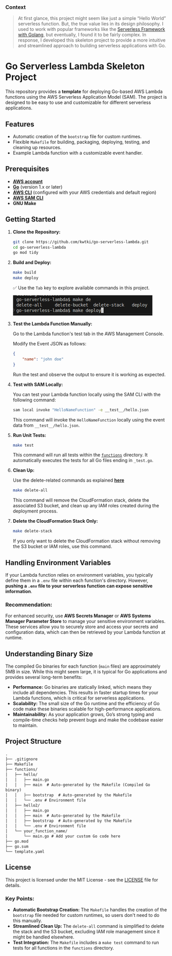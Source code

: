 ### Context

> At first glance, this project might seem like just a simple “Hello World” serverless function. But, the true value lies in its design philosophy. I used to work with popular frameworks like the [Serverless Framework with Golang][serverless_framework], but eventually, I found it to be fairly complex. In response, I developed this skeleton project to provide a more intuitive and streamlined approach to building serverless applications with Go.

# Go Serverless Lambda Skeleton Project

This repository provides a **template** for deploying Go-based AWS Lambda functions using the AWS Serverless Application Model (SAM). The project is designed to be easy to use and customizable for different serverless applications.

## Features
- Automatic creation of the `bootstrap` file for custom runtimes.
- Flexible `Makefile` for building, packaging, deploying, testing, and cleaning up resources.
- Example Lambda function with a customizable event handler.

## Prerequisites
- **[AWS account][aws_account]**
- **[Go][golang]** (version 1.x or later)
- **[AWS CLI][aws_cli]** (configured with your AWS credentials and default region)
- **[AWS SAM CLI][aws_sam]**
- **GNU Make**

## Getting Started

1. **Clone the Repository:**
   ```bash
   git clone https://github.com/kwtki/go-serverless-lambda.git
   cd go-serverless-lambda
   go mod tidy
   ```

2. **Build and Deploy:**
   ```bash
   make build
   make deploy
   ```

   ✅ Use the `Tab` key to explore available commands in this project.

   ![alt text][see_commands]

3. **Test the Lambda Function Manually:**

   Go to the Lambda function's test tab in the AWS Management Console.

   Modify the Event JSON as follows:

   ```json
   {
       "name": "john doe"
   }
   ```

   Run the test and observe the output to ensure it is working as expected.

4. **Test with SAM Locally:**

   You can test your Lambda function locally using the SAM CLI with the following command:

   ```bash
   sam local invoke "HelloNameFunction" -e __test__/hello.json
   ```

   This command will invoke the `HelloNameFunction` locally using the event data from `__test__/hello.json`.

5. **Run Unit Tests:**
   ```bash
   make test
   ```

   This command will run all tests within the [`functions`](/functions/) directory. It automatically executes the tests for all Go files ending in `_test.go`.

6. **Clean Up:**

   Use the delete-related commands as explained **[here][delete_commands]**

   ```bash
   make delete-all
   ```

   This command will remove the CloudFormation stack, delete the associated S3 bucket, and clean up any IAM roles created during the deployment process.

7. **Delete the CloudFormation Stack Only:**
   ```bash
   make delete-stack
   ```

   If you only want to delete the CloudFormation stack without removing the S3 bucket or IAM roles, use this command.

## Handling Environment Variables
If your Lambda function relies on environment variables, you typically define them in a `.env` file within each function's directory. However, **pushing a `.env` file to your serverless function can expose sensitive information**.

### **Recommendation:**
For enhanced security, use **AWS Secrets Manager** or **AWS Systems Manager Parameter Store** to manage your sensitive environment variables. These services allow you to securely store and access your secrets and configuration data, which can then be retrieved by your Lambda function at runtime.

## Understanding Binary Size
The compiled Go binaries for each function (`main` files) are approximately 5MB in size. While this might seem large, it is typical for Go applications and provides several long-term benefits:

- **Performance:** Go binaries are statically linked, which means they include all dependencies. This results in faster startup times for your Lambda functions, which is critical for serverless applications.
- **Scalability:** The small size of the Go runtime and the efficiency of Go code make these binaries scalable for high-performance applications.
- **Maintainability:** As your application grows, Go’s strong typing and compile-time checks help prevent bugs and make the codebase easier to maintain.

## Project Structure
```plaintext
.
├── .gitignore
├── Makefile
├── functions/
│   ├── hello/
│   │   ├── main.go
│   │   ├── main  # Auto-generated by the Makefile (Compiled Go binary)
│   │   ├── bootstrap  # Auto-generated by the Makefile
│   │   └── .env # Environment file
│   ├── hello2/
│   │   ├── main.go
│   │   ├── main  # Auto-generated by the Makefile
│   │   ├── bootstrap  # Auto-generated by the Makefile
│   │   └── .env # Environment file
│   └── your_function_name/
│       └── main.go # Add your custom Go code here
├── go.mod
├── go.sum
└── template.yaml
```

## License
This project is licensed under the MIT License - see the [LICENSE](LICENSE) file for details.

### Key Points:

- **Automatic Bootstrap Creation:** The `Makefile` handles the creation of the `bootstrap` file needed for custom runtimes, so users don't need to do this manually.
- **Streamlined Clean Up:** The `delete-all` command is simplified to delete the stack and the S3 bucket, excluding IAM role management since it might be handled elsewhere.
- **Test Integration:** The `Makefile` includes a `make test` command to run tests for all functions in the `functions` directory.

[aws_account]: https://aws.amazon.com/
[golang]: https://go.dev/doc/install
[aws_cli]: https://docs.aws.amazon.com/cli/latest/userguide/getting-started-install.html#:r2b:-trigger
[aws_sam]: https://docs.aws.amazon.com/serverless-application-model/latest/developerguide/install-sam-cli.html#:r2a:

[see_commands]: ./images/see_commands.png
[delete_commands]: ./how-to-delete.md
[serverless_framework]: https://www.serverless.com/blog/framework-example-golang-lambda-support